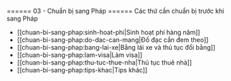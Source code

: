 ====== 03 - Chuẩn bị sang Pháp ======
Các thứ cần chuẩn bị trước khi sang Pháp

- [[chuan-bi-sang-phap:sinh-hoat-phi|Sinh hoạt phí hàng năm]]
- [[chuan-bi-sang-phap:do-dac-can-mang|Đồ đạc cần đem theo]]
- [[chuan-bi-sang-phap:bang-lai-xe|Bằng lái xe và thủ tục đổi bằng]]
- [[chuan-bi-sang-phap:lam-visa|Làm visa]]
- [[chuan-bi-sang-phap:thu-tuc-thue-nha|Thủ tục thuê nhà]]
- [[chuan-bi-sang-phap:tips-khac|Tips khác]]
